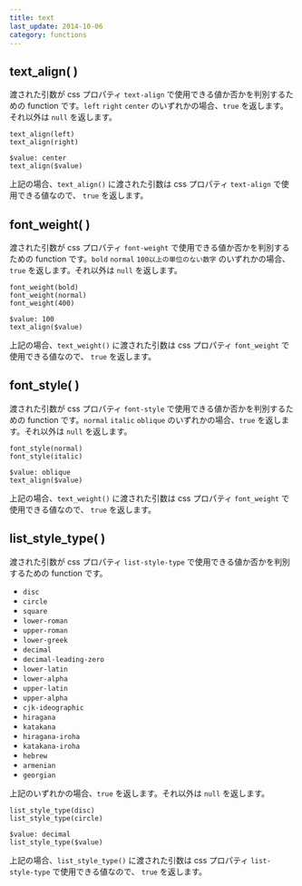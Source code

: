 ```yaml
---
title: text
last_update: 2014-10-06
category: functions
---
```


## text_align( )

渡された引数が css プロパティ `text-align` で使用できる値か否かを判別するための function です。`left` `right` `center` のいずれかの場合、`true` を返します。それ以外は `null` を返します。

```
text_align(left)
text_align(right)

$value: center
text_align($value)
```

上記の場合、`text_align()` に渡された引数は css プロパティ `text-align` で使用できる値なので、 `true` を返します。


## font_weight( )

渡された引数が css プロパティ `font-weight` で使用できる値か否かを判別するための function です。`bold` `normal` `100以上の単位のない数字` のいずれかの場合、`true` を返します。それ以外は `null` を返します。

```
font_weight(bold)
font_weight(normal)
font_weight(400)

$value: 100
text_align($value)
```

上記の場合、`text_weight()` に渡された引数は css プロパティ `font_weight` で使用できる値なので、 `true` を返します。


## font_style( )

渡された引数が css プロパティ `font-style` で使用できる値か否かを判別するための function です。`normal` `italic` `oblique` のいずれかの場合、`true` を返します。それ以外は `null` を返します。

```
font_style(normal)
font_style(italic)

$value: oblique
text_align($value)
```

上記の場合、`text_weight()` に渡された引数は css プロパティ `font_weight` で使用できる値なので、 `true` を返します。


## list_style_type( )

渡された引数が css プロパティ `list-style-type` で使用できる値か否かを判別するための function です。


- `disc`
- `circle`
- `square`
- `lower-roman`
- `upper-roman`
- `lower-greek`
- `decimal`
- `decimal-leading-zero`
- `lower-latin`
- `lower-alpha`
- `upper-latin`
- `upper-alpha`
- `cjk-ideographic`
- `hiragana`
- `katakana`
- `hiragana-iroha`
- `katakana-iroha`
- `hebrew`
- `armenian`
- `georgian`


上記のいずれかの場合、`true` を返します。それ以外は `null` を返します。

```
list_style_type(disc)
list_style_type(circle)

$value: decimal
list_style_type($value)
```

上記の場合、`list_style_type()` に渡された引数は css プロパティ `list-style-type` で使用できる値なので、 `true` を返します。
